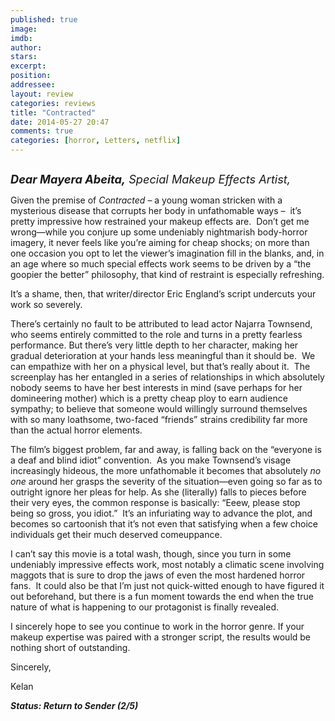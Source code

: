 ```yaml
---
published: true
image: 
imdb: 
author:  
stars: 
excerpt: 
position: 
addressee: 
layout: review
categories: reviews
title: "Contracted"
date: 2014-05-27 20:47
comments: true
categories: [horror, Letters, netflix]
---
```

<div><p><span class="full-image-block ssNonEditable"><span><a href="/letters/2014/5/27/contracted.html"><img src="http://rollotomasi73.files.wordpress.com/2014/05/contracted-small.jpg" alt="" /></a></span></span></p>
<p><em style="font-size:130%;"><strong>Dear Mayera Abeita,</strong> Special Makeup Effects Artist,</em></p>
<p>Given the premise of <em>Contracted</em> &ndash; a young woman stricken with a mysterious disease that corrupts her body in unfathomable ways &ndash; &nbsp;it&#8217;s pretty impressive how restrained your makeup effects are.&nbsp; Don&#8217;t get me wrong&mdash;while you conjure up some undeniably nightmarish body-horror imagery, it never feels like you&#8217;re aiming for cheap shocks; on more than one occasion you opt to let the viewer&rsquo;s imagination fill in the blanks, and, in an age where so much special effects work seems to be driven by a &#8220;the goopier the better&#8221; philosophy, that kind of restraint is especially refreshing.</p>
<p>It&#8217;s a shame, then, that writer/director Eric England&#8217;s script undercuts your work so severely.</p>
<p>There&#8217;s certainly no fault to be attributed to lead actor Najarra Townsend, who seems entirely committed to the role and turns in a pretty fearless performance. But there&#8217;s very little depth to her character, making her gradual deterioration at your hands less meaningful than it should be.&nbsp; We can empathize with her on a physical level, but that&#8217;s really about it.&nbsp; The screenplay has her entangled in a series of relationships in which absolutely nobody seems to have her best interests in mind (save perhaps for her domineering mother) which is a pretty cheap ploy to earn audience sympathy; to believe that someone would willingly surround themselves with so many loathsome, two-faced &ldquo;friends&rdquo; strains credibility far more than the actual horror elements.&nbsp;</p>
<p>The film&#8217;s biggest problem, far and away, is falling back on the &#8220;everyone is a deaf and blind idiot&#8221; convention.&nbsp; As you make Townsend&#8217;s visage increasingly hideous, the more unfathomable it becomes that absolutely <em>no one</em> around her grasps the severity of the situation&mdash;even going so far as to outright ignore her pleas for help. As she (literally) falls to pieces before their very eyes, the common response is basically: &#8220;Eeew, please stop being so gross, you idiot.&rdquo;&nbsp; It&#8217;s an infuriating way to advance the plot, and becomes so cartoonish that it&rsquo;s not even that satisfying when a few choice individuals get their much deserved comeuppance.</p>
<p>I can&#8217;t say this movie is a total wash, though, since you turn in some undeniably impressive effects work, most notably a climatic scene involving maggots that is sure to drop the jaws of even the most hardened horror fans.&nbsp; It could also be that I&#8217;m just not quick-witted enough to have figured it out beforehand, but there is a fun moment towards the end when the true nature of what is happening to our protagonist is finally revealed.</p>
<p>I sincerely hope to see you continue to work in the horror genre. If your makeup expertise was paired with a stronger script, the results would be nothing short of outstanding.</p>
<p>Sincerely,</p>
<p>Kelan</p>
<p><strong><em>Status: Return to Sender (2/5)</em></strong></p></div>
